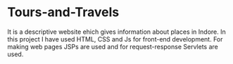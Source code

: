 # Tours-and-Travels
It is a descriptive website ehich gives information about places in Indore.
In this project I have used HTML, CSS and Js for front-end development.
For making web pages JSPs are used and for request-response Servlets are used. 
